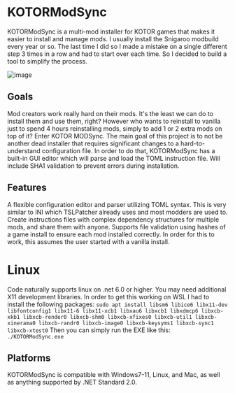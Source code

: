 # KOTORModSync
KOTORModSync is a multi-mod installer for KOTOR games that makes it easier to install and manage mods. I usually install the Snigaroo modbuild every year or so. The last time I did so I made a mistake on a single different step 3 times in a row and had to start over each time. So I decided to build a tool to simplify the process.

![image](https://github.com/th3w1zard1/KOTORModSync/assets/2219836/094af450-d300-4db5-82be-5614e6dea78e)


## Goals
Mod creators work really hard on their mods. It's the least we can do to install them and use them, right? However who wants to reinstall to vanilla just to spend 4 hours reinstalling mods, simply to add 1 or 2 extra mods on top of it?
Enter KOTOR MODSync.
The main goal of this project is to not be another dead installer that requires significant changes to a hard-to-understand configuration file. In order to do that, KOTORModSync has a built-in GUI editor which will parse and load the TOML instruction file.
Will include SHA1 validation to prevent errors during installation.

## Features
A flexible configuration editor and parser utilizing TOML syntax. This is very similar to INI which TSLPatcher already uses and most modders are used to.
Create instructions files with complex dependency structures for multiple mods, and share them with anyone.
Supports file validation using hashes of a game install to ensure each mod installed correctly. In order for this to work, this assumes the user started with a vanilla install.

# Linux
Code naturally supports linux on .net 6.0 or higher. You may need additional X11 development libraries. In order to get this working on WSL I had to install the following packages:
`sudo apt install libsm6 libice6 libx11-dev libfontconfig1 libx11-6 libx11-xcb1 libxau6 libxcb1 libxdmcp6 libxcb-xkb1 libxcb-render0 libxcb-shm0 libxcb-xfixes0 libxcb-util1 libxcb-xinerama0 libxcb-randr0 libxcb-image0 libxcb-keysyms1 libxcb-sync1 libxcb-xtest0`
Then you can simply run the EXE like this:
`./KOTORModSync.exe`

## Platforms
KOTORModSync is compatible with Windows7-11, Linux, and Mac, as well as anything supported by .NET Standard 2.0.
